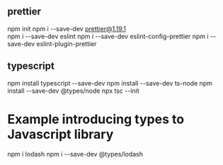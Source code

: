## prettier

npm init
npm i --save-dev prettier@1.19.1        
npm i --save-dev eslint
npm i --save-dev eslint-config-prettier 
npm i --save-dev eslint-plugin-prettier 

## typescript

npm install typescript --save-dev
npm install --save-dev ts-node 
npm install --save-dev @types/node
npx tsc --init

# Example introducing types to Javascript library
npm i lodash
npm i --save-dev @types/lodash